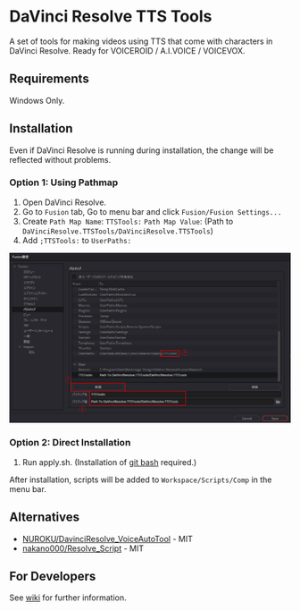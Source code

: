 # DaVinci Resolve TTS Tools

A set of tools for making videos using TTS that come with characters in DaVinci Resolve. Ready for VOICEROID / A.I.VOICE / VOICEVOX.

## Requirements

Windows Only.

## Installation

Even if DaVinci Resolve is running during installation, the change will be reflected without problems.

### Option 1: Using Pathmap

1. Open DaVinci Resolve.
2. Go to `Fusion` tab, Go to menu bar and click `Fusion/Fusion Settings...`
3. Create `Path Map Name`: `TTSTools:` `Path Map Value`: (Path to `DaVinciResolve.TTSTools/DaVinciResolve.TTSTools`)
4. Add `;TTSTools:` to  `UserPaths:`

![ScreenShot](PathMapWindow.png)

### Option 2: Direct Installation

1. Run apply.sh. (Installation of [git bash](https://gitforwindows.org/) required.)

After installation, scripts will be added to `Workspace/Scripts/Comp` in the menu bar.

## Alternatives

- [NUROKU/DavinciResolve\_VoiceAutoTool](https://github.com/NUROKU/DavinciResolve_VoiceAutoTool) - MIT
- [nakano000/Resolve\_Script](https://github.com/nakano000/Resolve_Script) - MIT

## For Developers

See [wiki](https://github.com/34j/DaVinciResolve.TTSTools/wiki) for further information.
